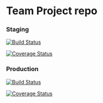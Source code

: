 # Team Project repo

### Staging
[![Build Status](https://travis-ci.com/gururaj3/match-a-pet.svg?branch=develop)](https://travis-ci.com/gururaj3/match-a-pet)

[![Coverage Status](https://coveralls.io/repos/github/gcivil-nyu-org/match-a-pet/badge.svg?branch=develop&service=github)](https://coveralls.io/github/gcivil-nyu-org/match-a-pet?branch=develop)

### Production

[![Build Status](https://travis-ci.com/gcivil-nyu-org/match-a-pet.svg?branch=main)](https://travis-ci.com/gcivil-nyu-org/match-a-pet)

[![Coverage Status](https://coveralls.io/repos/github/gcivil-nyu-org/match-a-pet/badge.svg?branch=main)](https://coveralls.io/github/gcivil-nyu-org/match-a-pet?branch=main)
